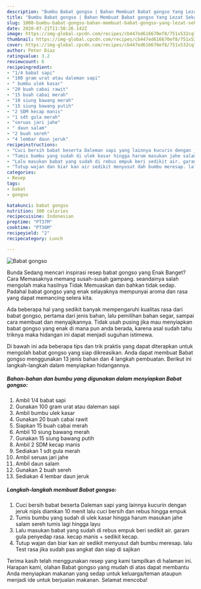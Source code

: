 ```yaml
---
description: "Bumbu Babat gongso | Bahan Membuat Babat gongso Yang Lezat Sekali"
title: "Bumbu Babat gongso | Bahan Membuat Babat gongso Yang Lezat Sekali"
slug: 1008-bumbu-babat-gongso-bahan-membuat-babat-gongso-yang-lezat-sekali
date: 2020-07-21T11:58:26.142Z
image: https://img-global.cpcdn.com/recipes/cb447ed616670ef8/751x532cq70/babat-gongso-foto-resep-utama.jpg
thumbnail: https://img-global.cpcdn.com/recipes/cb447ed616670ef8/751x532cq70/babat-gongso-foto-resep-utama.jpg
cover: https://img-global.cpcdn.com/recipes/cb447ed616670ef8/751x532cq70/babat-gongso-foto-resep-utama.jpg
author: Peter Diaz
ratingvalue: 3.2
reviewcount: 6
recipeingredient:
- "1/4 babat sapi"
- "100 gram urat atau daleman sapi"
- " bumbu ulek kasar"
- "20 buah cabai rawit"
- "15 buah cabai merah"
- "10 siung bawang merah"
- "15 siung bawang putih"
- "2 SDM kecap manis"
- "1 sdt gula merah"
- "seruas jari jahe"
- " daun salam"
- "2 buah sereh"
- "4 lembar daun jeruk"
recipeinstructions:
- "Cuci bersih babat beserta Daleman sapi yang lainnya kucurin dengan jeruk nipis diamkan 10 menit lalu cuci bersih dan rebus hingga empuk"
- "Tumis bumbu yang sudah di ulek kasar hingga harum masukan jahe salam sereh tumis lagi hingga layu"
- "Lalu masukan babat yang sudah di rebus empuk beri sedikit air. garam gula penyedap rasa. kecap manis + sedikit kecap."
- "Tutup wajan dan biar kan air sedikit menyusut dah bumbu meresap. lalu Test rasa jika sudah pas angkat dan siap di sajikan"
categories:
- Resep
tags:
- babat
- gongso

katakunci: babat gongso 
nutrition: 300 calories
recipecuisine: Indonesian
preptime: "PT37M"
cooktime: "PT36M"
recipeyield: "2"
recipecategory: Lunch

---
```



![Babat gongso](https://img-global.cpcdn.com/recipes/cb447ed616670ef8/751x532cq70/babat-gongso-foto-resep-utama.jpg)

Bunda Sedang mencari inspirasi resep babat gongso yang Enak Banget? Cara Memasaknya memang susah-susah gampang. seandainya salah mengolah maka hasilnya Tidak Memuaskan dan bahkan tidak sedap. Padahal babat gongso yang enak selayaknya mempunyai aroma dan rasa yang dapat memancing selera kita.

Ada beberapa hal yang sedikit banyak mempengaruhi kualitas rasa dari babat gongso, pertama dari jenis bahan, lalu pemilihan bahan segar, sampai cara membuat dan menyajikannya. Tidak usah pusing jika mau menyiapkan babat gongso yang enak di mana pun anda berada, karena asal sudah tahu triknya maka hidangan ini dapat menjadi suguhan istimewa.




Di bawah ini ada beberapa tips dan trik praktis yang dapat diterapkan untuk mengolah babat gongso yang siap dikreasikan. Anda dapat membuat Babat gongso menggunakan 13 jenis bahan dan 4 langkah pembuatan. Berikut ini langkah-langkah dalam menyiapkan hidangannya.

<!--inarticleads1-->

##### Bahan-bahan dan bumbu yang digunakan dalam menyiapkan Babat gongso:

1. Ambil 1/4 babat sapi
1. Gunakan 100 gram urat atau daleman sapi
1. Ambil  bumbu ulek kasar
1. Gunakan 20 buah cabai rawit
1. Siapkan 15 buah cabai merah
1. Ambil 10 siung bawang merah
1. Gunakan 15 siung bawang putih
1. Ambil 2 SDM kecap manis
1. Sediakan 1 sdt gula merah
1. Ambil seruas jari jahe
1. Ambil  daun salam
1. Gunakan 2 buah sereh
1. Sediakan 4 lembar daun jeruk




<!--inarticleads2-->

##### Langkah-langkah membuat Babat gongso:

1. Cuci bersih babat beserta Daleman sapi yang lainnya kucurin dengan jeruk nipis diamkan 10 menit lalu cuci bersih dan rebus hingga empuk
1. Tumis bumbu yang sudah di ulek kasar hingga harum masukan jahe salam sereh tumis lagi hingga layu
1. Lalu masukan babat yang sudah di rebus empuk beri sedikit air. garam gula penyedap rasa. kecap manis + sedikit kecap.
1. Tutup wajan dan biar kan air sedikit menyusut dah bumbu meresap. lalu Test rasa jika sudah pas angkat dan siap di sajikan




Terima kasih telah menggunakan resep yang kami tampilkan di halaman ini. Harapan kami, olahan Babat gongso yang mudah di atas dapat membantu Anda menyiapkan makanan yang sedap untuk keluarga/teman ataupun menjadi ide untuk berjualan makanan. Selamat mencoba!
